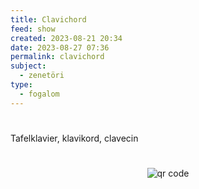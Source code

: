 ```yaml
---
title: Clavichord
feed: show
created: 2023-08-21 20:34
date: 2023-08-27 07:36
permalink: clavichord
subject:
  - zenetöri
type:
  - fogalom
---
```

#
Tafelklavier, klavikord, clavecin



#
<p style="text-align: center;"><img src="https://chart.googleapis.com/chart?cht=qr&chl=https://notes.andrasdenes.com/clavichord&chs=180x180&choe=UTF-8&chld=L|2" alt="qr code"></p>

